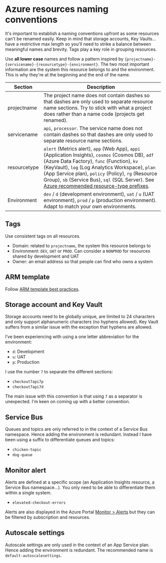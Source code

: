 # Azure resources naming conventions

It's important to establish a naming conventions upfront as some resources can't be renamed easily. Keep in mind that storage accounts, Key Vaults... have a restrictive max length so you'll need to strike a balance between meaningful names and brevity. Tags play a key role in grouping resources.

Use **all lower case** names and follow a pattern inspired by `{projectname}-{servicename}-{resourcetype}-{environment}`. The two most important information are the system this resource belongs to and the environment. This is why they're at the beginning and the end of the name.

| Section | Description |
| - | - |
| projectname | The project name does not contain dashes so that dashes are only used to separate resource name sections. Try to stick with what a project does rather than a name code (projects get renamed). |
| servicename | `api`, `processor`. The service name does not contain dashes so that dashes are only used to separate resource name sections. |
| resourcetype | `alert` (Metrics alert), `app` (Web App), `appi` (Application Insights), `cosmos` (Cosmos DB), `adf` (Azure Data Factory), `func` (Function), `kv` (KeyVault), `log` (Log Analytics Workspace), `plan` (App Service plan), `policy` (Policy), `rg` (Resource Group), `sb` (Service Bus), `sql` (SQL Server). See [Azure recommended resource-type prefixes][recommended-abbreviations-for-azure-resource-types]. |
| Environment | `dev` / `d` (development environment), `uat` / `u` (UAT environment), `prod` / `p` (production environment). Adapt to match your own environments. |

## Tags

Use consistent tags on all resources.

- Domain: related to `projectname`, the system this resource belongs to
- Environment: `DEV`, `UAT` or `PROD`. Can consider a `NONPROD` for resources shared by development and UAT
- Owner: an email address so that people can find who owns a system

## ARM template

Follow [ARM template best practices][arm-template-best-practices].

## Storage account and Key Vault

Storage accounts need to be globally unique, are limited to 24 characters and only support alphanumeric characters (no hyphens allowed). Key Vault suffers from a similar issue with the exception that hyphens are allowed.

I’ve been experiencing with using a one letter abbreviation for the environment:

- `d`: Development
- `u`: UAT
- `p`: Production

I use the number `7` to separate the different sections:

- `checkout7api7p`
- `checkout7api7d`

The main issue with this convention is that using `7` as a separator is unexpected. I'm keen on coming up with a better convention.

## Service Bus

Queues and topics are only referred to in the context of a Service Bus namespace. Hence adding the environment is redundant. Instead I have been using a suffix to differentiate queues and topics:

- `chicken-topic`
- `dog-queue`

## Monitor alert

Alerts are defined at a specific scope (an Application Insights resource, a Service Bus namespace…). You only need to be able to differentiate them within a single system.

- `elevated-checkout-errors`

Alerts are also displayed in the Azure Portal [Monitor > Alerts][azure-portal-alerts] but they can be filtered by subscription and resources.

## Autoscale settings

Autoscale settings are only used in the context of an App Service plan. Hence adding the environment is redundant. The recommended name is `default-autoscalesettings`.

[recommended-abbreviations-for-azure-resource-types]: https://docs.microsoft.com/en-us/azure/cloud-adoption-framework/ready/azure-best-practices/resource-abbreviations
[arm-template-best-practices]: https://docs.microsoft.com/en-us/azure/azure-resource-manager/templates/best-practices
[azure-portal-alerts]: https://portal.azure.com/#blade/Microsoft_Azure_Monitoring/AzureMonitoringBrowseBlade/alertsV2
